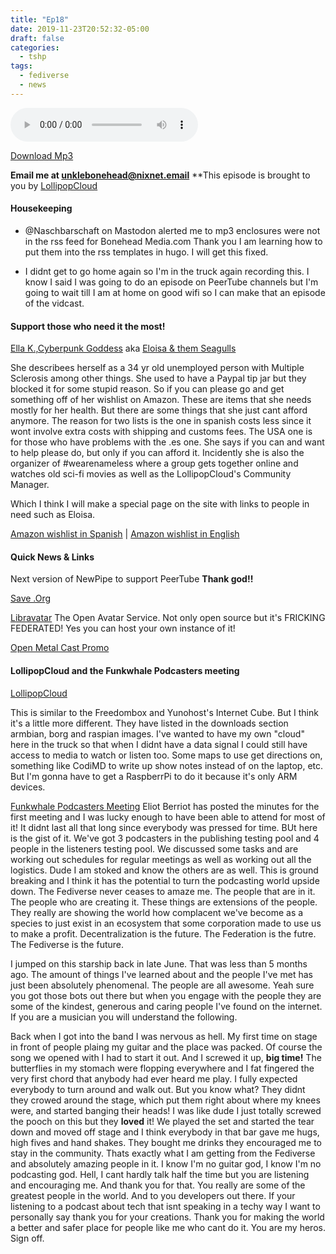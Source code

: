 ```yaml
---
title: "Ep18"
date: 2019-11-23T20:52:32-05:00
draft: false
categories:
  - tshp
tags:
  - fediverse
  - news
---
```


<audio controls>
    <source src="https://archive.org/download/tshp-ep18/tshp-ep18.mp3">
    </audio>
    
[Download Mp3](https://archive.org/download/tshp-ep18/tshp-ep18.mp3)

**Email me at unklebonehead@nixnet.email**
**This episode is brought to you by [LollipopCloud](https://lollipopcloud.solutions)


#### Housekeeping
- @Naschbarschaft on Mastodon alerted me to mp3 enclosures were not in the rss feed for Bonehead Media.com Thank you I am learning how to put them into the rss templates in hugo. I will get this fixed.

- I didnt get to go home again so I'm in the truck again recording this. I know I said I was going to do an episode on PeerTube channels but I'm going to wait till I am at home on good wifi so I can make that an episode of the vidcast.

#### Support those who need it the most!
[Ella K.,Cyberpunk Goddess](@ella_kane@hackers.town) aka [Eloisa & them Seagulls](@eloisa@masto.pt)

She describees herself as a 34 yr old unemployed person with Multiple Sclerosis among other things. She used to have a Paypal tip jar but they blocked it for some stupid reason. So if you can please go and get something off of her wishlist on Amazon. These are items that she needs mostly for her health. But there are some things that she just cant afford anymore. The reason for two lists is the one in spanish costs less since it wont involve extra costs with shipping and customs fees. The USA one is for those who have problems with the .es one. She says if you can and want to help please do, but only if you can afford it. Incidently she is also the organizer of #wearenameless where a group gets together online and watches old sci-fi movies as well as the LollipopCloud's Community Manager.

Which I think I will make a special page on the site with links to people in need such as Eloisa.

[Amazon wishlist in Spanish](https://www.amazon.es/hz/wishlist/ls/1YB3XXRK5TWH1) | [Amazon wishlist in English](https://www.amazon.com/registry/wishlist/26OM415O8PB9K/)

#### Quick News & Links
Next version of NewPipe to support PeerTube **Thank god!!**

[Save .Org](https://savedotorg.org)

[Libravatar](https://www.libravatar.org) The Open Avatar Service. Not only open source but it's FRICKING FEDERATED! Yes you can host your own instance of it!

[Open Metal Cast Promo](https://openmetalcast.com)

#### LollipopCloud and the Funkwhale Podcasters meeting
[LollipopCloud](https://lollipopcloud.solutions)

This is similar to the Freedombox and Yunohost's Internet Cube. But I think it's a little more different. They have listed in the downloads section armbian, borg and raspian images. I've wanted to have my own "cloud" here in the truck so that when I didnt have a data signal I could still have access to media to watch or listen too. Some maps to use get directions on, something like CodiMD to write up show notes instead of on the laptop, etc.
But I'm gonna have to get a RaspberrPi to do it because it's only ARM devices. 

[Funkwhale Podcasters Meeting](https://governance.funkwhale.audio/d/Ztoe412/pocast-working-group-first-meeting/5)
Eliot Berriot has posted the minutes for the first meeting and I was lucky enough to have been able to attend for most of it!
It didnt last all that long since everybody was pressed for time. BUt here is the gist of it.
We've got 3 podcasters in the publishing testing pool and 4 people in the listeners testing pool. We discussed some tasks and are working out schedules for regular meetings as well as working out all the logistics. Dude I am stoked and know the others are as well. This is ground breaking and I think it has the potential to turn the podcasting world upside down. The Fediverse never ceases to amaze me. The people that are in it. The people who are creating it. These things are extensions of the people. They really are showing the world how complacent we've become as a species to just exist in an ecosystem that some corporation made to use us to make a profit. Decentralization is the future. The Federation is the futre. The Fediverse is the future. 

I jumped on this starship back in late June. That was less than 5 months ago. The amount of things I've learned about and the people I've met has just been absolutely phenomenal. The people are all awesome. Yeah sure you got those bots out there but when you engage with the people they are some of the kindest, generous and caring people I've found on the internet. If you are a musician you will understand the following. 

Back when I got into the band I was nervous as hell. My first time on stage in front of people plaing my guitar and the place was packed. Of course the song we opened with I had to start it out. And I screwed it up, **big time!** The butterflies in my stomach were flopping everywhere and I fat fingered the very first chord that anybody had ever heard me play. I fully expected everybody to turn around and walk out. But you know what? They didnt they crowed around the stage, which put them right about where my knees were, and started banging their heads! I was like dude I just totally screwed the pooch on this but they **loved** it! We played the set and started the tear down and moved off stage and I think everybody in that bar gave me hugs, high fives and hand shakes. They bought me drinks they encouraged me to stay in the community. Thats exactly what I am getting from the Fediverse and absolutely amazing people in it. I know I'm no guitar god, I know I'm no podcasting god. Hell, I cant hardly talk half the time but you are listening and encouraging me. And thank you for that. You really are some of the greatest people in the world. And to you developers out there. If your listening to a podcast about tech that isnt speaking in a techy way I want to personally say thank you for your creations. Thank you for making the world a better and safer place for people like me who cant do it. You are my heros.
Sign off.


